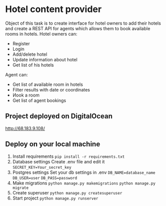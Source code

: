 # Hotel content provider

Object of this task is to create interface for hotel owners to add their hotels and create a REST API for agents which allows them to book available rooms in hotels.
Hotel owners can:
  - Register
  - Login
  - Add/delete hotel
  - Update information about hotel
  - Get list of his hotels

Agent can:
  - Get list of available room in hotels 
  - Filter results with date or coordinates
  - Иook a room
  - Get list of agent bookings

  
## Project deployed on DigitalOcean
http://68.183.9.108/

## Deploy on your local machine
1. Install requirements
`pip install -r requirements.txt`
2. Database settings
Create .env file and edit it
`SECRET_KEY=Your_secret_key`
3. Postgres settings
Set your db settings in .env
`DB_NAME=database_name`
`DB_USER=user`
`DB_PASS=password`
4. Make migrations
`python manage.py makemigrations`
`python manage.py migrate`
5. Create superuser
`python manage.py createsuperuser`
6. Start project
`python manage.py runserver`
